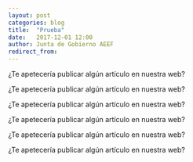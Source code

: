 ```yaml
---
layout: post
categories: blog 
title:  "Prueba"
date:   2017-12-01 12:00
author: Junta de Gobierno AEEF
redirect_from:
---
```


<p>
   ¿Te apetecería publicar algún artículo en nuestra web?
</p>
<p>
   ¿Te apetecería publicar algún artículo en nuestra web?
</p>   
<p>
   ¿Te apetecería publicar algún artículo en nuestra web?
</p>   
<p>
   ¿Te apetecería publicar algún artículo en nuestra web?
</p>   
<p>
   ¿Te apetecería publicar algún artículo en nuestra web?
</p>   
<p>
   ¿Te apetecería publicar algún artículo en nuestra web?
</p>   
